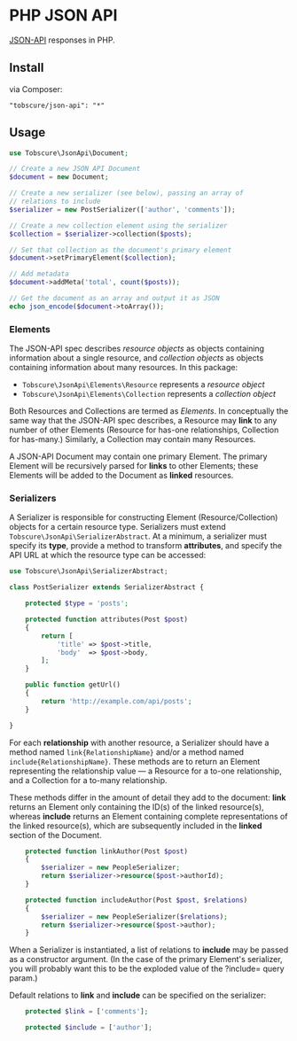 # PHP JSON API

[JSON-API](http://jsonapi.org) responses in PHP.

## Install

via Composer:

	"tobscure/json-api": "*"

## Usage

```php
use Tobscure\JsonApi\Document;

// Create a new JSON API Document
$document = new Document;

// Create a new serializer (see below), passing an array of 
// relations to include
$serializer = new PostSerializer(['author', 'comments']);

// Create a new collection element using the serializer
$collection = $serializer->collection($posts);

// Set that collection as the document's primary element
$document->setPrimaryElement($collection);

// Add metadata
$document->addMeta('total', count($posts));

// Get the document as an array and output it as JSON
echo json_encode($document->toArray());
```

### Elements

The JSON-API spec describes *resource objects* as objects containing information about a single resource, and *collection objects* as objects containing information about many resources. In this package:

- `Tobscure\JsonApi\Elements\Resource` represents a *resource object*
- `Tobscure\JsonApi\Elements\Collection` represents a *collection object*

Both Resources and Collections are termed as *Elements*. In conceptually the same way that the JSON-API spec describes, a Resource may **link** to any number of other Elements (Resource for has-one relationships, Collection for has-many.) Similarly, a Collection may contain many Resources.

A JSON-API Document may contain one primary Element. The primary Element will be recursively parsed for **links** to other Elements; these Elements will be added to the Document as **linked** resources.

### Serializers

A Serializer is responsible for constructing Element (Resource/Collection) objects for a certain resource type. Serializers must extend `Tobscure\JsonApi\SerializerAbstract`. At a minimum, a serializer must specify its **type**, provide a method to transform **attributes**, and specify the API URL at which the resource type can be accessed:

```php
use Tobscure\JsonApi\SerializerAbstract;

class PostSerializer extends SerializerAbstract {

    protected $type = 'posts';

    protected function attributes(Post $post)
    {
        return [
            'title' => $post->title,
            'body'  => $post->body,
        ];
    }

    public function getUrl()
    {
        return 'http://example.com/api/posts';
    }

}
```

For each **relationship** with another resource, a Serializer should have a method named `link{RelationshipName}` and/or a method named `include{RelationshipName}`. These methods are to return an Element representing the relationship value — a Resource for a to-one relationship, and a Collection for a to-many relationship.

These methods differ in the amount of detail they add to the document: **link** returns an Element only containing the ID(s) of the linked resource(s), whereas **include** returns an Element containing complete representations of the linked resource(s), which are subsequently included in the **linked** section of the Document.

```php
    protected function linkAuthor(Post $post)
    {
        $serializer = new PeopleSerializer;
        return $serializer->resource($post->authorId);
    }

    protected function includeAuthor(Post $post, $relations)
    {
        $serializer = new PeopleSerializer($relations);
        return $serializer->resource($post->author);
    }
```

When a Serializer is instantiated, a list of relations to **include** may be passed as a constructor argument. (In the case of the primary Element's serializer, you will probably want this to be the exploded value of the ?include= query param.)

Default relations to **link** and **include** can be specified on the serializer:

```php
    protected $link = ['comments'];

    protected $include = ['author'];
```
